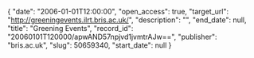 {
  "date": "2006-01-01T12:00:00", 
  "open_access": true, 
  "target_url": "http://greeningevents.ilrt.bris.ac.uk/", 
  "description": "", 
  "end_date": null, 
  "title": "Greening Events", 
  "record_id": "20060101T120000/apwAND57npjvd1jvmtrAJw==", 
  "publisher": "bris.ac.uk", 
  "slug": 50659340, 
  "start_date": null
}

